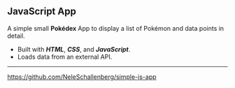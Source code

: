 ## JavaScript App ##

A simple small **Pokédex** App to display a list of Pokémon and data points in detail.

- Built with ***HTML***, ***CSS***, and ***JavaScript***.
- Loads data from an external API.

-------------------------------------------------

https://github.com/NeleSchallenberg/simple-js-app